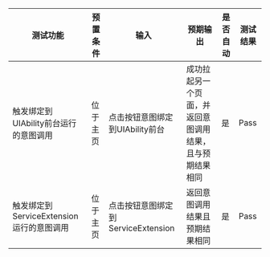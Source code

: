 |测试功能|预置条件|输入|预期输出|是否自动|测试结果|
|--------------------------------|--------------------------------|--------------------------------|--------------------------------|--------------------------------|--------------------------------|
|触发绑定到UIAbility前台运行的意图调用|	位于主页| 点击按钮意图绑定到UIAbility前台 | 成功拉起另一个页面，并返回意图调用结果，且与预期结果相同 | 是 |Pass|
|触发绑定到ServiceExtension运行的意图调用|	位于主页| 点击按钮意图绑定到ServiceExtension | 返回意图调用结果且预期结果相同 | 是 |Pass|
